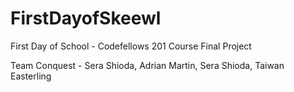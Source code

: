 # FirstDayofSkeewl
First Day of School - Codefellows 201 Course Final Project

Team Conquest - Sera Shioda, Adrian Martin, Sera Shioda, Taiwan Easterling
